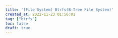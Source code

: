 ```yaml
---
title: '[File System] Btrfs(B-Tree File System)'
created_at: 2022-11-23 01:56:01
tag: ["btrfs"]
toc: false
draft: true
---
```



